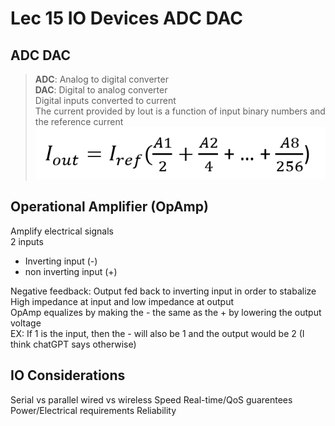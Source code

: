 # Lec 15 IO Devices ADC DAC
## ADC DAC

> **ADC**: Analog to digital converter \
**DAC**: Digital to analog converter \
Digital inputs converted to current \
The current provided by Iout is a function of input binary numbers and the reference current
![Alt text](image-33.png)

## Operational Amplifier (OpAmp)
Amplify electrical signals \
2 inputs
- Inverting input (-) 
- non inverting input (+) 

Negative feedback: Output fed back to inverting input in order to stabalize \
High impedance at input and low impedance at output \
OpAmp equalizes by making the - the same as the + by lowering the output voltage \
EX:     If 1 is the input, then the - will also be 1 and the output would be 2 (I think chatGPT says otherwise)

## IO Considerations
Serial vs parallel
wired vs wireless
Speed
Real-time/QoS guarentees
Power/Electrical requirements
Reliability
